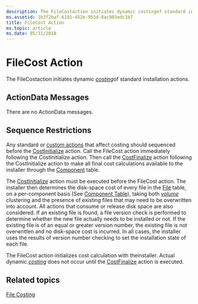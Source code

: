```yaml
---
description: The FileCostaction initiates dynamic costingof standard installation actions.
ms.assetid: 1b3f2baf-6191-452e-955d-8ac903edc1b7
title: FileCost Action
ms.topic: article
ms.date: 05/31/2018
---
```


# FileCost Action

The FileCostaction initiates dynamic [*costing*](c-gly.md)of standard installation actions.

## ActionData Messages

There are no ActionData messages.

## Sequence Restrictions

Any standard or [custom actions](custom-actions.md) that affect costing should sequenced before the [CostInitialize](costinitialize-action.md) action. Call the FileCost action immediately following the CostInitialize action. Then call the [CostFinalize](costfinalize-action.md) action following the CostInitialize action to make all final cost calculations available to the installer through the [Component](component-table.md) table.

The [CostInitialize](costinitialize-action.md) action must be executed before the FileCost action. The installer then determines the disk-space cost of every file in the [File](file-table.md) table, on a per-component basis (See [Component Table](component-table.md)), taking both [*volume*](v-gly.md) clustering and the presence of existing files that may need to be overwritten into account. All actions that consume or release disk space are also considered. If an existing file is found, a file version check is performed to determine whether the new file actually needs to be installed or not. If the existing file is of an equal or greater version number, the existing file is not overwritten and no disk-space cost is incurred. In all cases, the installer uses the results of version number checking to set the installation state of each file.

The FileCost action initializes cost calculation with theinstaller. Actual dynamic [*costing*](c-gly.md) does not occur until the [CostFinalize](costfinalize-action.md) action is executed.

## Related topics

<dl> <dt>

[File Costing](file-costing.md)
</dt> </dl>

 

 



